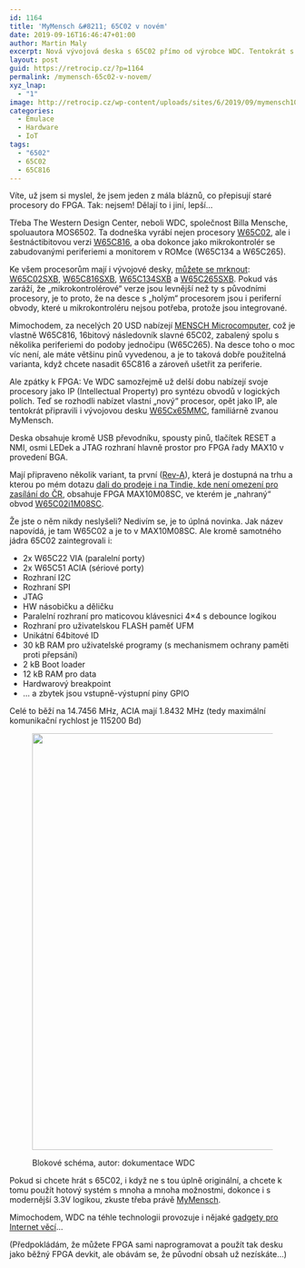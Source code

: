 ```yaml
---
id: 1164
title: 'MyMensch &#8211; 65C02 v novém'
date: 2019-09-16T16:46:47+01:00
author: Martin Maly
excerpt: Nová vývojová deska s 65C02 přímo od výrobce WDC. Tentokrát s bohatou výbavou v jednom FPGA.
layout: post
guid: https://retrocip.cz/?p=1164
permalink: /mymensch-65c02-v-novem/
xyz_lnap:
  - "1"
image: http://retrocip.cz/wp-content/uploads/sites/6/2019/09/mymensch1024-1024x198.jpg
categories:
  - Emulace
  - Hardware
  - IoT
tags:
  - "6502"
  - 65C02
  - 65C816
---
```

 

Víte, už jsem si myslel, že jsem jeden z mála bláznů, co přepisují staré procesory do FPGA. Tak: nejsem! Dělají to i jiní, lepší&#8230;

Třeba The Western Design Center, neboli WDC, společnost Billa Mensche, spoluautora MOS6502. Ta dodneška vyrábí nejen procesory [W65C02](https://retrocip.cz/jak-funguji-nedokumentovane-instrukce-6502/), ale i šestnáctibitovou verzi [W65C816](https://retrocip.cz/jednodeskovy-pocitac-s-procesorem-65816/), a oba dokonce jako mikrokontrolér se zabudovanými periferiemi a monitorem v ROMce (W65C134 a W65C265).

Ke všem procesorům mají i vývojové desky, [můžete se mrknout](https://www.tindie.com/stores/wdc/): [W65C02SXB](https://www.tindie.com/products/wdc/w65c02sxb/), [W65C816SXB](https://www.tindie.com/products/wdc/w65c816sxb/), [W65C134SXB](https://www.tindie.com/products/wdc/w65c134sxb/) a [W65C265SXB](https://www.tindie.com/products/wdc/w65c265sxb/). Pokud vás zaráží, že &#8222;mikrokontrolérové&#8220; verze jsou levnější než ty s původními procesory, je to proto, že na desce s &#8222;holým&#8220; procesorem jsou i periferní obvody, které u mikrokontroléru nejsou potřeba, protože jsou integrované.

Mimochodem, za necelých 20 USD nabízejí [MENSCH Microcomputer](https://www.tindie.com/products/wdc/menschtm-microcomputer/), což je vlastně W65C816, 16bitový následovník slavné 65C02, zabalený spolu s několika periferiemi do podoby jednočipu (W65C265). Na desce toho o moc víc není, ale máte většinu pinů vyvedenou, a je to taková dobře použitelná varianta, když chcete nasadit 65C816 a zároveň ušetřit za periferie.

Ale zpátky k FPGA: Ve WDC samozřejmě už delší dobu nabízejí svoje procesory jako IP (Intellectual Property) pro syntézu obvodů v logických polích. Teď se rozhodli nabízet vlastní &#8222;nový&#8220; procesor, opět jako IP, ale tentokrát připravili i vývojovou desku [W65Cx65MMC](http://westerndesigncenter.com/wdc/documentation/w65cx65mmc.pdf), familiárně zvanou MyMensch.

Deska obsahuje kromě USB převodníku, spousty pinů, tlačítek RESET a NMI, osmi LEDek a JTAG rozhraní hlavně prostor pro FPGA řady MAX10 v provedení BGA.

Mají připraveno několik variant, ta první ([Rev-A](https://www.tindie.com/products/wdc/mymensch-rev-a/)), která je dostupná na trhu a kterou po mém dotazu [dali do prodeje i na Tindie, kde není omezení pro zasílání do ČR](https://www.tindie.com/products/wdc/mymensch-rev-a/), obsahuje FPGA MAX10M08SC, ve kterém je &#8222;nahraný&#8220; obvod [W65C02i1M08SC](http://www.westerndesigncenter.com/wdc/fpga/W65C02i1M08SC.pdf).

Že jste o něm nikdy neslyšeli? Nedivím se, je to úplná novinka. Jak název napovídá, je tam W65C02 a je to v MAX10M08SC. Ale kromě samotného jádra 65C02 zaintegrovali i:

  * 2x W65C22 VIA (paralelní porty)
  * 2x W65C51 ACIA (sériové porty)
  * Rozhraní I2C
  * Rozhraní SPI
  * JTAG
  * HW násobičku a děličku
  * Paralelní rozhraní pro maticovou klávesnici 4&#215;4 s debounce logikou
  * Rozhraní pro uživatelskou FLASH paměť UFM
  * Unikátní 64bitové ID
  * 30 kB RAM pro uživatelské programy (s mechanismem ochrany paměti proti přepsání)
  * 2 kB Boot loader
  * 12 kB RAM pro data
  * Hardwarový breakpoint
  * &#8230; a zbytek jsou vstupně-výstupní piny GPIO

Celé to běží na 14.7456 MHz, ACIA mají 1.8432 MHz (tedy maximální komunikační rychlost je 115200 Bd)<figure class="wp-block-image">

[<img loading="lazy" width="1024" height="734" src="https://retrocip.cz/wp-content/uploads/sites/6/2019/09/w65c02i1-1024x734.png" alt="" class="wp-image-1165" srcset="https://retrocip.cz/wp-content/uploads/sites/6/2019/09/w65c02i1-1024x734.png 1024w, https://retrocip.cz/wp-content/uploads/sites/6/2019/09/w65c02i1-650x466.png 650w, https://retrocip.cz/wp-content/uploads/sites/6/2019/09/w65c02i1-768x550.png 768w, https://retrocip.cz/wp-content/uploads/sites/6/2019/09/w65c02i1.png 1264w" sizes="(max-width: 1024px) 100vw, 1024px" />](https://retrocip.cz/wp-content/uploads/sites/6/2019/09/w65c02i1.png)<figcaption>Blokové schéma, autor: dokumentace WDC</figcaption></figure> 

Pokud si chcete hrát s 65C02, i když ne s tou úplně originální, a chcete k tomu použít hotový systém s mnoha a mnoha možnostmi, dokonce i s modernější 3.3V logikou, zkuste třeba právě [MyMensch](https://www.tindie.com/products/wdc/mymensch-rev-a/). 

Mimochodem, WDC na téhle technologii provozuje i nějaké [gadgety pro Internet věcí](http://wdc65xx.com/Demo)&#8230;

(Předpokládám, že můžete FPGA sami naprogramovat a použít tak desku jako běžný FPGA devkit, ale obávám se, že původní obsah už nezískáte&#8230;)